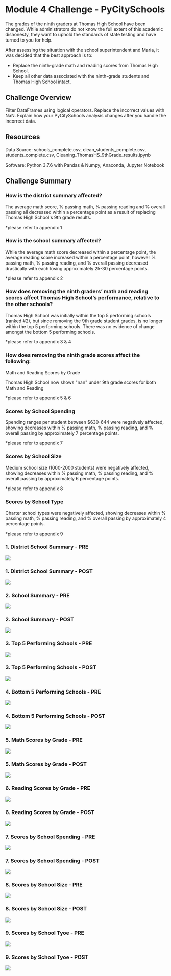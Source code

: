 # Module 4 Challenge - PyCitySchools
The grades of the ninth graders at Thomas High School have been changed. While administrators do not know the full extent of this academic dishonesty, they want to uphold the standards of state testing and have turned to you for help.

After assessing the situation with the school superintendent and Maria, it was decided that the best approach is to:

- Replace the ninth-grade math and reading scores from Thomas High School.
- Keep all other data associated with the ninth-grade students and Thomas High School intact.

## Challenge Overview
Filter DataFrames using logical operators.
Replace the incorrect values with NaN.
Explain how your PyCitySchools analysis changes after you handle the incorrect data.

## Resources
Data Source: schools_complete.csv, clean_students_complete.csv, students_complete.csv, Cleaning_ThomasHS_9thGrade_results.ipynb

Software: Python 3.7.6 with Pandas & Numpy, Anaconda, Jupyter Notebook

## Challenge Summary
### How is the district summary affected?

The average math score, % passing math, % passing reading and % overall passing all decreased within a percentage point as a result of replacing Thomas High School's 9th grade results.

*please refer to appendix 1

### How is the school summary affected?

While the average math score decreased within a percentage point, the average reading score increased within a percentage point, however % passing math, % passing reading, and % overall passing decreased drastically with each losing approximately 25-30 percentage points.

*please refer to appendix 2

### How does removing the ninth graders’ math and reading scores affect Thomas High School’s performance, relative to the other schools?

Thomas High School was initially within the top 5 performing schools (ranked #2), but since removing the 9th grade student grades, is no longer within the top 5 performing schools. There was no evidence of change amongst the bottom 5 performing schools.

*please refer to appendix 3 & 4

### How does removing the ninth grade scores affect the following:

Math and Reading Scores by Grade

Thomas High School now shows "nan" under 9th grade scores for both Math and Reading

*please refer to appendix 5 & 6

### Scores by School Spending

Spending ranges per student between $630-644 were negatively affected, showing decreases within % passing math, % passing reading, and % overall passing by approximately 7 percentage points.

*please refer to appendix 7

### Scores by School Size

Medium school size (1000-2000 students) were negatively affected, showing decreases within % passing math, % passing reading, and % overall passing by approximately 6 percentage points.

*please refer to appendix 8

### Scores by School Type

Charter school types were negatively affected, showing decreases within % passing math, % passing reading, and % overall passing by approximately 4 percentage points.

*please refer to appendix 9

### 1. District School Summary - PRE 
![](Images/01_district_school_summary_PRE.JPG)

### 1. District School Summary - POST
![](Images/01_district_school_summary_POST.JPG)

### 2. School Summary - PRE
![](Images/02_school_summary_PRE.JPG)

### 2. School Summary - POST
![](Images/02_school_summary_POST.JPG)

### 3. Top 5 Performing Schools - PRE
![](Images/03_top5_performing_POST.JPG)

### 3. Top 5 Performing Schools - POST
![](Images/03_top5_performing_POST.JPG)

### 4. Bottom 5 Performing Schools - PRE
![](Images/04_bottom5_performing_PRE.JPG)

### 4. Bottom 5 Performing Schools - POST
![](Images/04_bottom5_performing_POST.JPG)

### 5. Math Scores by Grade - PRE
![](Images/05_math_scores_by_grade_PRE.JPG)

### 5. Math Scores by Grade - POST
![](Images/05_math_scores_by_grade_POST.JPG)

### 6. Reading Scores by Grade - PRE
![](Images/06_reading_scores_by_grade_PRE.JPG)

### 6. Reading Scores by Grade - POST
![](Images/06_reading_scores_by_grade_POST.JPG)

### 7. Scores by School Spending - PRE
![](Images/07_scores_by_school_spending_PRE.JPG)

### 7. Scores by School Spending - POST
![](Images/07_scores_by_school_spending_POST.JPG)

### 8. Scores by School Size - PRE
![](Images/08_scores_by_school_size_PRE.JPG)

### 8. Scores by School Size - POST
![](Images/08_scores_by_school_size_POST.JPG)

### 9. Scores by School Tyoe - PRE
![](Images/09_scores_by_school_type_PRE.JPG)

### 9. Scores by School Tyoe - POST
![](Images/09_scores_by_school_type_POST.JPG)

